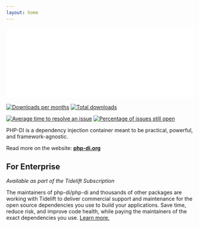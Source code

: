 ```yaml
---
layout: home
---
```


[![](doc/img.svg)](https://php-di.org/)

[![Downloads per months](https://img.shields.io/packagist/dm/PHP-DI/PHP-DI.svg?style=flat-square)](https://packagist.org/packages/PHP-DI/PHP-DI)
[![Total downloads](https://img.shields.io/packagist/dt/PHP-DI/PHP-DI.svg?style=flat-square)](https://packagist.org/packages/PHP-DI/PHP-DI)

[![Average time to resolve an issue](http://isitmaintained.com/badge/resolution/PHP-DI/PHP-DI.svg)](http://isitmaintained.com/project/PHP-DI/PHP-DI "Average time to resolve an issue")
[![Percentage of issues still open](http://isitmaintained.com/badge/open/PHP-DI/PHP-DI.svg)](http://isitmaintained.com/project/PHP-DI/PHP-DI "Percentage of issues still open")

PHP-DI is a dependency injection container meant to be practical, powerful, and framework-agnostic.

Read more on the website: **[php-di.org](https://php-di.org)**

## For Enterprise

*Available as part of the Tidelift Subscription*

The maintainers of php-di/php-di and thousands of other packages are working with Tidelift to deliver commercial support and maintenance for the open source dependencies you use to build your applications. Save time, reduce risk, and improve code health, while paying the maintainers of the exact dependencies you use. [Learn more.](https://tidelift.com/subscription/pkg/packagist-php-di-php-di?utm_source=packagist-php-di-php-di&utm_medium=referral&utm_campaign=enterprise&utm_term=repo)
